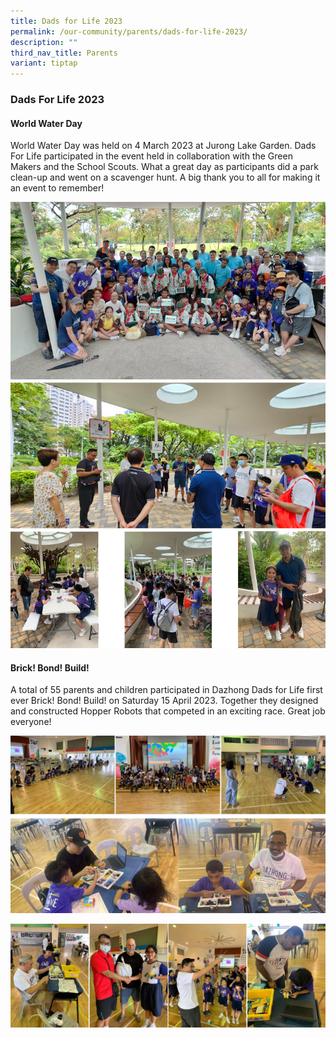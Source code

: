 ```yaml
---
title: Dads for Life 2023
permalink: /our-community/parents/dads-for-life-2023/
description: ""
third_nav_title: Parents
variant: tiptap
---
```

### Dads For Life 2023


#### World Water Day

World Water Day was held on 4 March 2023 at Jurong Lake Garden. Dads For Life participated in the event held in collaboration with the Green Makers and the School Scouts. What a great day as participants did a park clean-up and went on a scavenger hunt. A big thank you to all for making it an event to remember!

![](/images/World%20Water%20Day%20DFL.jpg)

#### Brick! Bond! Build!

A total of 55 parents and children participated in Dazhong Dads for Life first ever Brick! Bond! Build! on Saturday 15 April 2023. Together they designed and constructed Hopper Robots that competed in an exciting race. Great job everyone!

![](/images/dfl_bbb_02.jpg)

![](/images/dfl_bbb_01.jpg)